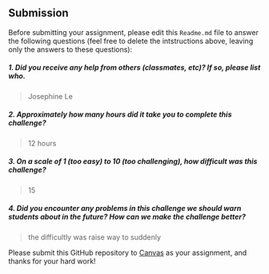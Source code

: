 Submission
----------

Before submitting your assignment, please edit this `Readme.md` file to answer the following questions (feel free to delete the intstructions above, leaving only the answers to these questions):

##### 1. Did you receive any help from others (classmates, etc)? If so, please list who.

> Josephine Le

##### 2. Approximately how many hours did it take you to complete this challenge?

> 12 hours

##### 3. On a scale of 1 (too easy) to 10 (too challenging), how difficult was this challenge?

> 15

##### 4. Did you encounter any problems in this challenge we should warn students about in the future? How can we make the challenge better?

> the difficultly was raise way to suddenly

Please submit this GitHub repository to <a href="https://canvas.uw.edu/courses/1023398/assignments/3079011" target="_blank">Canvas</a> as your assignment, and thanks for your hard work!
